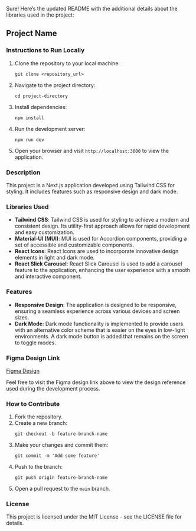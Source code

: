 Sure! Here’s the updated README with the additional details about the libraries used in the project:

## Project Name

### Instructions to Run Locally

1. Clone the repository to your local machine:
   ```
   git clone <repository_url>
   ```

2. Navigate to the project directory:
   ```
   cd project-directory
   ```

3. Install dependencies:
   ```
   npm install
   ```

4. Run the development server:
   ```
   npm run dev
   ```

5. Open your browser and visit `http://localhost:3000` to view the application.

### Description

This project is a Next.js application developed using Tailwind CSS for styling. It includes features such as responsive design and dark mode.

### Libraries Used

- **Tailwind CSS**: Tailwind CSS is used for styling to achieve a modern and consistent design. Its utility-first approach allows for rapid development and easy customization.
- **Material-UI (MUI)**: MUI is used for Accordion components, providing a set of accessible and customizable components.
- **React Icons**: React Icons are used to incorporate innovative design elements in light and dark mode.
- **React Slick Carousel**: React Slick Carousel is used to add a carousel feature to the application, enhancing the user experience with a smooth and interactive component.

### Features

- **Responsive Design**: The application is designed to be responsive, ensuring a seamless experience across various devices and screen sizes.
- **Dark Mode**: Dark mode functionality is implemented to provide users with an alternative color scheme that is easier on the eyes in low-light environments. A dark mode button is added that remains on the screen to toggle modes.

### Figma Design Link

[Figma Design](https://www.figma.com/design/Xo4iLSkFXzfdwL7PmZlN3l/App-Landing-Page-Finance-Bank-Money-(Community)?node-id=101-79&t=YXfqWwiyagMrYh48-0)

Feel free to visit the Figma design link above to view the design reference used during the development process.

### How to Contribute

1. Fork the repository.
2. Create a new branch:
   ```
   git checkout -b feature-branch-name
   ```
3. Make your changes and commit them:
   ```
   git commit -m 'Add some feature'
   ```
4. Push to the branch:
   ```
   git push origin feature-branch-name
   ```
5. Open a pull request to the `main` branch.

### License

This project is licensed under the MIT License - see the LICENSE file for details.
